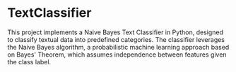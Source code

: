 # TextClassifier
This project implements a Naive Bayes Text Classifier in Python, designed to classify textual data into predefined categories. The classifier leverages the Naive Bayes algorithm, a probabilistic machine learning approach based on Bayes' Theorem, which assumes independence between features given the class label.
